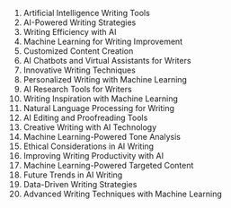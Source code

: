1. Artificial Intelligence Writing Tools
2. AI-Powered Writing Strategies
3. Writing Efficiency with AI
4. Machine Learning for Writing Improvement
5. Customized Content Creation
6. AI Chatbots and Virtual Assistants for Writers
7. Innovative Writing Techniques
8. Personalized Writing with Machine Learning
9. AI Research Tools for Writers
10. Writing Inspiration with Machine Learning
11. Natural Language Processing for Writing
12. AI Editing and Proofreading Tools
13. Creative Writing with AI Technology
14. Machine Learning-Powered Tone Analysis
15. Ethical Considerations in AI Writing
16. Improving Writing Productivity with AI
17. Machine Learning-Powered Targeted Content
18. Future Trends in AI Writing
19. Data-Driven Writing Strategies
20. Advanced Writing Techniques with Machine Learning
